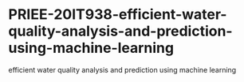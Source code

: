 # PRIEE-20IT938-efficient-water-quality-analysis-and-prediction-using-machine-learning
efficient water quality analysis and prediction using machine learning
